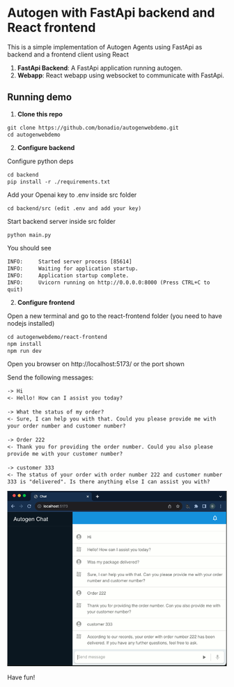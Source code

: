# Autogen with FastApi backend and React frontend

This is a simple implementation of Autogen Agents using FastApi as backend and a frontend client using React

1. **FastApi Backend**: A FastApi application running autogen.
2. **Webapp**: React webapp using websocket to communicate with FastApi.

## Running demo

1. **Clone this repo**
```
git clone https://github.com/bonadio/autogenwebdemo.git
cd autogenwebdemo
```
2. **Configure backend**

Configure python deps
```
cd backend
pip install -r ./requirements.txt 
```

Add your Openai key to .env inside src folder
```
cd backend/src (edit .env and add your key)
```

Start backend server inside src folder
```
python main.py
```
You should see

```
INFO:     Started server process [85614]
INFO:     Waiting for application startup.
INFO:     Application startup complete.
INFO:     Uvicorn running on http://0.0.0.0:8000 (Press CTRL+C to quit)
```

2. **Configure frontend**

Open a new terminal and go to the react-frontend folder (you need to have nodejs installed)
```
cd autogenwebdemo/react-frontend
npm install
npm run dev
```
Open you browser on http://localhost:5173/ or the port shown 

Send the following messages:
```
-> Hi
<- Hello! How can I assist you today?

-> What the status of my order?
<- Sure, I can help you with that. Could you please provide me with your order number and customer number?

-> Order 222
<- Thank you for providing the order number. Could you also please provide me with your customer number?

-> customer 333
<- The status of your order with order number 222 and customer number 333 is "delivered". Is there anything else I can assist you with?
```

![chat interface](/chat.png "Chat")

Have fun!

